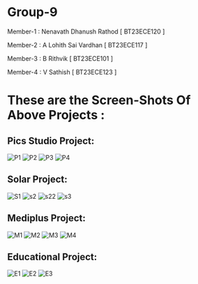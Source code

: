 # Group-9
Member-1 : Nenavath Dhanush Rathod [ BT23ECE120 ]

Member-2 : A Lohith Sai Vardhan [ BT23ECE117 ] 

Member-3 : B Rithvik [ BT23ECE101 ]

Member-4 : V Sathish [ BT23ECE123 ]


# These are the Screen-Shots Of Above Projects :
## Pics Studio Project:
![P1](https://github.com/user-attachments/assets/47dccb77-80f3-4289-b1ca-d219e6eab562)
![P2](https://github.com/user-attachments/assets/fd54974a-0cb7-4209-b0af-f4f04cfc2c8d)
![P3](https://github.com/user-attachments/assets/c3144956-1394-4909-9cd6-eaa0e6f5c41e)
![P4](https://github.com/user-attachments/assets/8509afcd-4385-454d-967b-de23714519db)

## Solar Project:
![S1](https://github.com/user-attachments/assets/40743ee3-17a3-405d-be37-4398e886ea5f)
![s2](https://github.com/user-attachments/assets/12032fa1-de38-4328-b7d2-2fdd989b77df)
![s22](https://github.com/user-attachments/assets/1fe47336-d288-4197-93d4-a3712109b4ac)
![s3](https://github.com/user-attachments/assets/25ccf973-18bb-4668-8ab0-fd35ed8d1075)

## Mediplus Project:
![M1](https://github.com/user-attachments/assets/7aa21027-e38b-403e-8f92-498c6aa7e19c)
![M2](https://github.com/user-attachments/assets/f3e9a62c-f26f-4d53-9b81-cd40dfad416e)
![M3](https://github.com/user-attachments/assets/1e00a8ef-cadc-41a6-8a51-81c8ccc26d8f)
![M4](https://github.com/user-attachments/assets/065cc88c-75d4-4840-ad6e-40a37a19462d)

## Educational Project:
![E1](https://github.cm/user-attachments/assets/c82acc5a-2c9a-444b-866d-7cf6675cc5bf)
![E2](https://github.com/user-attachments/assets/6349821f-329e-469e-8937-da6abf9793ec)
![E3](https://github.com/user-attachments/assets/07ea85e0-8fa7-450c-a4fd-241c51a23e58)










